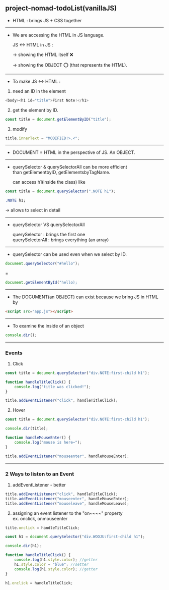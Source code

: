 ## project-nomad-todoList(vanillaJS)

- HTML : brings JS + CSS together

---

- We are accessing the HTML in JS language.

  JS <-> HTML in JS :

  -> showing the HTML itself ❌

  -> showing the OBJECT ⭕ (that represents the HTML).

---

- To make JS <-> HTML :

1. need an ID in the element

```javascript
<body><h1 id="title">First Note!</h1>
```

2. get the element by ID.

```javascript
const title = document.getElementByID("title");
```

3. modify

```javascript
title.innerText = "MODIFIED!>.<";
```

---

- DOCUMENT = HTML in the perspective of JS. An OBJECT.

---

- querySelector & querySelectorAll can be more efficient  
   than getElementbyID, getElementsbyTagName.

  can access h1(inside the class) like

```javascript
const title = document.querySelector(".NOTE h1");
```

```css
.NOTE h1;
```

-> allows to select in detail

---

- querySelector VS querySelectorAll

  querySelector : brings the first one  
  querySelectorAll : brings everything (an array)

---

- querySelector can be used even when we select by ID.

```javascript
document.querySelector("#hello");
```

=

```javascript
document.getElementById("hello);
```

---

- The DOCUMENT(an OBJECT) can exist because we bring JS in HTML by

```html
<script src="app.js"></script>
```

---

- To examine the inside of an object

```javascript
console.dir();
```

---

### Events

1. Click

```javascript
const title = document.querySelector("div.NOTE:first-child h1");

function handleTitleClick() {
	console.log("title was clicked!");
}

title.addEventListener("click", handleTitleClick);
```

2. Hover

```javascript
const title = document.querySelector("div.NOTE:first-child h1");

console.dir(title);

function handleMouseEnter() {
	console.log("mouse is here~");
}

title.addEventListener("mouseenter", handleMouseEnter);
```

---

### 2 Ways to listen to an Event

1. addEventListener - better

```javascript
title.addEventListener("click", handleTitleClick);
title.addEventListener("mouseenter", handleMouseEnter);
title.addEventListener("mouseleave", handleMouseLeave);
```

2. assigning an event listener to the "on~~~~" property  
   ex. onclick, onmouseenter

```javascript
title.onclick = handleTitleClick;
```

```javascript
const h1 = document.querySelector("div.WOOJU:first-child h1");

console.dir(h1);

function handleTitleClick() {
	console.log(h1.style.color); //getter
	h1.style.color = "blue"; //setter
	console.log(h1.style.color); //getter
}

h1.onclick = handleTitleClick;
```
